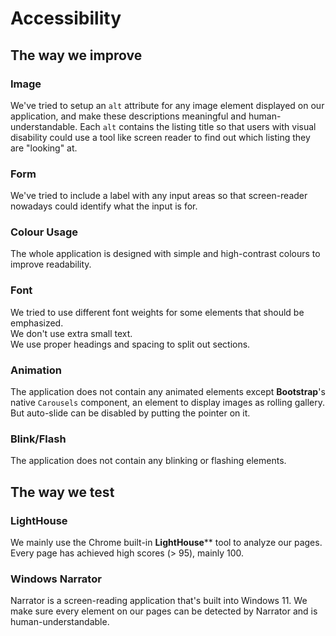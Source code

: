 # Accessibility
## The way we improve
### Image
We've tried to setup an `alt` attribute for any image element displayed on our application, and make these descriptions meaningful and human-understandable. Each `alt` contains the listing title so that users with visual disability could use a tool like screen reader to find out which listing they are "looking" at.
### Form
We've tried to include a label with any input areas so that screen-reader nowadays could identify what the input is for.
### Colour Usage
The whole application is designed with simple and high-contrast colours to improve readability.
### Font
We tried to use different font weights for some elements that should be emphasized.  
We don't use extra small text.  
We use proper headings and spacing to split out sections.
### Animation
The application does not contain any animated elements except **Bootstrap**'s native `Carousels` component, an element to display images as rolling gallery. But auto-slide can be disabled by putting the pointer on it.
### Blink/Flash
The application does not contain any blinking or flashing elements.
## The way we test
### LightHouse
We mainly use the Chrome built-in **LightHouse**** tool to analyze our pages. Every page has achieved high scores (> 95), mainly 100.
### Windows Narrator
Narrator is a screen-reading application that's built into Windows 11. We make sure every element on our pages can be detected by Narrator and is human-understandable.